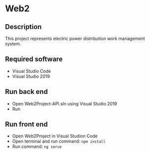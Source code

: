 # Web2

## Description

This project represents electric power distribution work management system.

## Required software

- Visual Studio Code
- Visual Studio 2019

## Run back end

- Open Web2Project-API.sln using Visual Studio 2019
- Run

## Run front end

- Open Web2Project in Visual Studion Code
- Open terminal and run command: `npm install`
- Run command: `ng serve`
